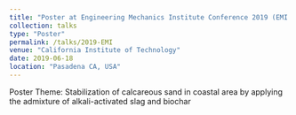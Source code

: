 ```yaml
---
title: "Poster at Engineering Mechanics Institute Conference 2019 (EMI 2019)"
collection: talks
type: "Poster"
permalink: /talks/2019-EMI
venue: "California Institute of Technology"
date: 2019-06-18
location: "Pasadena CA, USA"
---
```


Poster Theme: Stabilization of calcareous sand in coastal area by applying the admixture of alkali-activated slag and biochar
